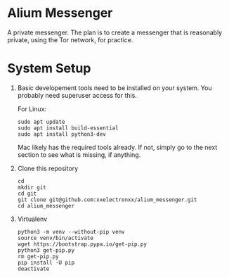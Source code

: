 # Alium Messenger
A private messenger.
The plan is to create a messenger that is reasonably private, using the Tor network, for practice.


# System Setup
1) Basic developement tools need to be installed on your system. You probably need superuser access for this.
    
    For Linux:
    ```
    sudo apt update
    sudo apt install build-essential
    sudo apt install python3-dev
    ```
    Mac likely has the required tools already. If not, simply go to the next section to see what is missing, if anything.
1) Clone this repository
    
    ```
    cd
    mkdir git
    cd git
    git clone git@github.com:xxelectronxx/alium_messenger.git
    cd alium_messenger
    ```
1) Virtualenv
    ```
    python3 -m venv --without-pip venv
    source venv/bin/activate
    wget https://bootstrap.pypa.io/get-pip.py
    python3 get-pip.py
    rm get-pip.py 
    pip install -U pip
    deactivate
    ```
